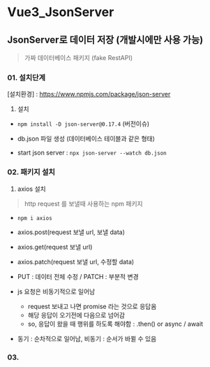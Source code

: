 # Vue3_JsonServer

## JsonServer로 데이터 저장 (개발시에만 사용 가능)
> 가짜 데이터베이스 패키지 (fake RestAPI)

### 01. 설치단계
[설치환경] : https://www.npmjs.com/package/json-server

1. 설치

  - `npm install -D json-server@0.17.4` (버전이슈)

  - db.json 파일 생성 (데이터베이스 테이블과 같은 형태)

  - start json server : `npx json-server --watch db.json`

### 02. 패키지 설치

1. axios 설치

> http request 를 보낼때 사용하는 npm 패키지

  - `npm i axios`

* axios.post(request 보낼 url, 보낼 data)
* axios.get(request 보낼 url)
* axios.patch(request 보낼 url, 수정할 data)

* PUT : 데이터 전체 수정 / PATCH : 부분적 변경


* js 요청은 비동기적으로 일어남 
  - request 보내고 나면 promise 라는 것으로 응답옴
  - 해당 응답이 오기전에 다음으로 넘어감
  - so, 응답이 왔을 때 행위를 하도록 해야함 : .then() or async / await

* 동기 : 순차적으로 일어남, 비동기 : 순서가 바뀔 수 있음

### 03. 


